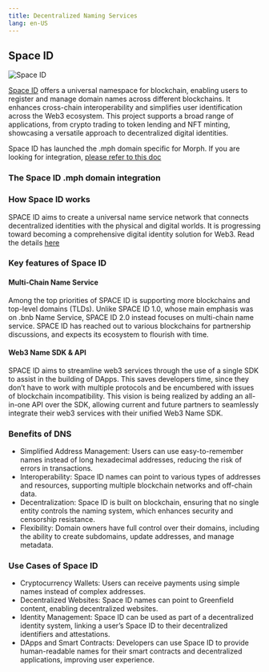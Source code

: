 ```yaml
---
title: Decentralized Naming Services
lang: en-US
---
```


## Space ID

![Space ID](../../../../assets/docs/dev/resources/spaceid.png)

[Space ID](https://space.id/) offers a universal namespace for blockchain, enabling users to register and manage domain names across different blockchains. It enhances cross-chain interoperability and simplifies user identification across the Web3 ecosystem. This project supports a broad range of applications, from crypto trading to token lending and NFT minting, showcasing a versatile approach to decentralized digital identities.



Space ID has launched the .mph domain specific for Morph. If you are looking for integration, [please refer to this doc](https://docs.google.com/document/d/1gozy52Z-MhinPdQuB0hveUhXTBfAONt4HH2QC8T4BWg/edit?usp=sharing)

### The Space ID .mph domain integration

### How Space ID works

SPACE ID aims to create a universal name service network that connects decentralized identities with the physical and digital worlds. It is progressing toward becoming a comprehensive digital identity solution for Web3. Read the details [here](https://docs.space.id/)

### Key features of Space ID

#### Multi-Chain Name Service

Among the top priorities of SPACE ID is supporting more blockchains and top-level domains (TLDs). Unlike SPACE ID 1.0, whose main emphasis was on .bnb Name Service, SPACE ID 2.0 instead focuses on multi-chain name service. SPACE ID has reached out to various blockchains for partnership discussions, and expects its ecosystem to flourish with time.

#### Web3 Name SDK & API

SPACE ID aims to streamline web3 services through the use of a single SDK to assist in the building of DApps. This saves developers time, since they don’t have to work with multiple protocols and be encumbered with issues of blockchain incompatibility. This vision is being realized by adding an all-in-one API over the SDK, allowing current and future partners to seamlessly integrate their web3 services with their unified Web3 Name SDK.

### Benefits of DNS
- Simplified Address Management: Users can use easy-to-remember names instead of long hexadecimal addresses, reducing the risk of errors in transactions.
- Interoperability: Space ID names can point to various types of addresses and resources, supporting multiple blockchain networks and off-chain data.
- Decentralization: Space ID is built on blockchain, ensuring that no single entity controls the naming system, which enhances security and censorship resistance.
- Flexibility: Domain owners have full control over their domains, including the ability to create subdomains, update addresses, and manage metadata.
### Use Cases of Space ID
- Cryptocurrency Wallets: Users can receive payments using simple names instead of complex addresses.
- Decentralized Websites: Space ID names can point to Greenfield content, enabling decentralized websites.
- Identity Management: Space ID can be used as part of a decentralized identity system, linking a user’s Space ID to their decentralized identifiers and attestations.
- DApps and Smart Contracts: Developers can use Space ID to provide human-readable names for their smart contracts and decentralized applications, improving user experience.

